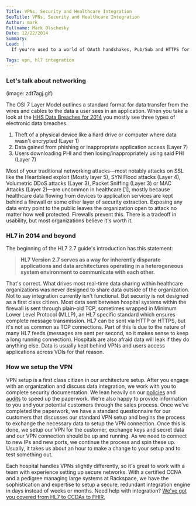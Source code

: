 ```yaml
---
Title: VPNs, Security and Healthcare Integration
SeoTitle: VPNs, Security and Healthcare Integration
Author: mark
Fullname: Mark Olschesky
Date: 12/22/2014
Summary: 
Lead: |
  If you're used to a world of OAuth handshakes, Pub/Sub and HTTPS for authorization and enabling data transfer, you'll find yourself somewhat disoriented with healthcare data integration. While outdated it has worked up to this point and helped healthcare organizations keep the "bad guys" out while letting the business associates in. We'll talk about what's common and how we help our customers setup secure, redundant integration with clients.

Tags: vpn, hl7 integration
---
```

### Let's talk about networking

(image: zdt7agj.gif)

The OSI 7 Layer Model outlines a standard format for data transfer from the wires and cables to the data a user sees in an application. When you take a look at the [HHS Data Breaches for 2014](http://www.hhs.gov/ocr/privacy/hipaa/administrative/breachnotificationrule/breachtool.html) you mostly see three types of electronic data breaches. 

1. Theft of a physical device like a hard drive or computer where data wasn't encrypted (Layer 1)
2. Data gained from phishing or inappropriate application access (Layer 7)
3. Users downloading PHI and then losing/inappropriately using said PHI (Layer 7)

Most of your traditional networking attacks—most notably attacks on SSL like the Heartbleed exploit (Mostly layer 5), SYN Flood attacks (Layer 4), Volumetric DDoS attacks (Layer 3), Packet Sniffing (Layer 3) or MAC Attacks (Layer 2)—are uncommon in healthcare [1], mostly because healthcare data flowing from devices to application services are kept behind a firewall or some other layer of security extraction. Exposing any data entry point to the public leaves the organization open to attack no matter how well protected. Firewalls prevent this. There is a tradeoff in usability, but most organizations believe it's worth it.

### HL7 in 2014 and beyond

The beginning of the HL7 2.7 guide's introduction has this statement: 

> **HL7 Version 2.7 serves as a way for inherently disparate applications and data architectures operating in a heterogeneous system environment to communicate with each other.**

That's correct. What drives most real-time data sharing within healthcare organizations was never designed to share data outside of the organization. Not to say integration currently isn't functional. But security is not designed as a first class citizen. Most data sent between hospital systems within the firewall is sent through plain-old TCP, sometimes wrapped in Minimum Lower Level Protocol (MLLP), an HL7 specific standard which ensures complete message transmission. HL7 can be sent via HTTP or HTTPS, but it's not as common as TCP connections. Part of this is due to the nature of many HL7 feeds (messages are sent per second, so it makes sense to keep a long running connection). Hospitals are also afraid data will leak if they do anything else. Data is usually kept behind VPNs and users access applications across VDIs for that reason.

### How we setup the VPN

VPN setup is a first class citizen in our architecture setup. After you engage with an organization and discuss data integration, we work with you to complete security documentation. We lean heavily on our [policies](https://policy.catalyze.io/) and [audits](https://catalyze.io/compliance) to speed up the paperwork. We're also happy to provide information to you and your potential customers through the sales process. Once we've completed the paperwork, we have a standard questionnaire for our customers that discusses our standard VPN setup and begins the process to exchange the necessary data to setup the VPN connection. Once this is done, we setup our VPN for the customer, exchange keys and secret data and our VPN connection should be up and running. As we need to connect to new IPs and new ports, we continue the process and spin these up. Usually, it takes us about an hour to make a change to your setup and to test something out. 

Each hospital handles VPNs slightly differently, so it's great to work with a team with experience setting up secure networks. With a certified CCNA and a pedigree managing large systems at Rackspace, we have the sophistication and expertise to setup a secure, redundant integration engine in days instead of weeks or months. Need help with integration? [We've got you covered from HL7 to CCDAs to FHIR.](/hl7)
